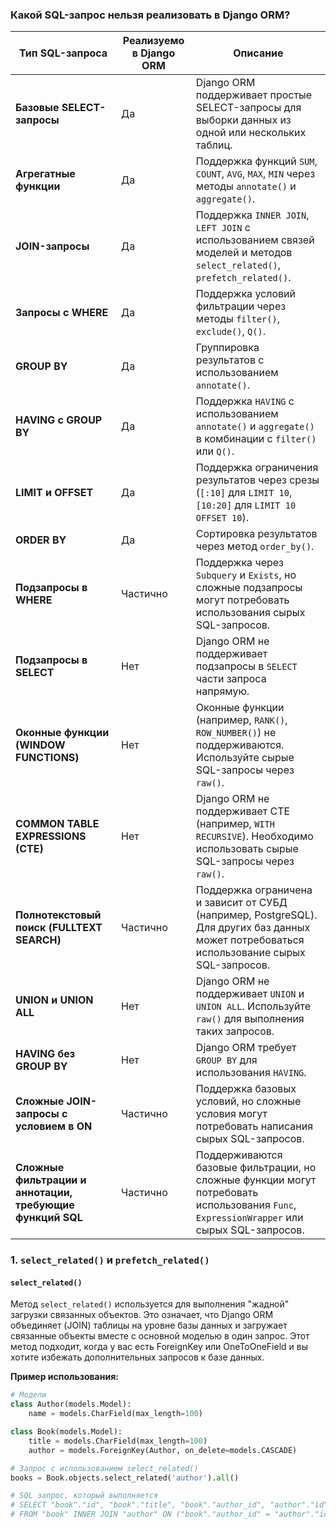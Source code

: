 ### Какой SQL-запрос нельзя реализовать в Django ORM?

| **Тип SQL-запроса**                                 | **Реализуемо в Django ORM** | **Описание**                                                                                                                                      |
|-----------------------------------------------------|---------------------------|---------------------------------------------------------------------------------------------------------------------------------------------------|
| **Базовые SELECT-запросы**                          | Да                        | Django ORM поддерживает простые SELECT-запросы для выборки данных из одной или нескольких таблиц.                                                            |
| **Агрегатные функции**                              | Да                        | Поддержка функций `SUM`, `COUNT`, `AVG`, `MAX`, `MIN` через методы `annotate()` и `aggregate()`.                                                         |
| **JOIN-запросы**                                    | Да                        | Поддержка `INNER JOIN`, `LEFT JOIN` с использованием связей моделей и методов `select_related()`, `prefetch_related()`.                           |
| **Запросы с WHERE**                                 | Да                        | Поддержка условий фильтрации через методы `filter()`, `exclude()`, `Q()`.                                                                         |
| **GROUP BY**                                        | Да                        | Группировка результатов с использованием `annotate()`.                                                                                            |
| **HAVING с GROUP BY**                               | Да                        | Поддержка `HAVING` с использованием `annotate()` и `aggregate()` в комбинации с `filter()` или `Q()`.                                             |
| **LIMIT и OFFSET**                                  | Да                        | Поддержка ограничения результатов через срезы (`[:10]` для `LIMIT 10`, `[10:20]` для `LIMIT 10 OFFSET 10`).                                       |
| **ORDER BY**                                        | Да                        | Сортировка результатов через метод `order_by()`.                                                                                                  |
| **Подзапросы в WHERE**                              | Частично                  | Поддержка через `Subquery` и `Exists`, но сложные подзапросы могут потребовать использования сырых SQL-запросов.                                   |
| **Подзапросы в SELECT**                             | Нет                       | Django ORM не поддерживает подзапросы в `SELECT` части запроса напрямую.                                                                          |
| **Оконные функции (WINDOW FUNCTIONS)**              | Нет                       | Оконные функции (например, `RANK()`, `ROW_NUMBER()`) не поддерживаются. Используйте сырые SQL-запросы через `raw()`.                               |
| **COMMON TABLE EXPRESSIONS (CTE)**                  | Нет                       | Django ORM не поддерживает CTE (например, `WITH RECURSIVE`). Необходимо использовать сырые SQL-запросы через `raw()`.                              |
| **Полнотекстовый поиск (FULLTEXT SEARCH)**          | Частично                  | Поддержка ограничена и зависит от СУБД (например, PostgreSQL). Для других баз данных может потребоваться использование сырых SQL-запросов.         |
| **UNION и UNION ALL**                               | Нет                       | Django ORM не поддерживает `UNION` и `UNION ALL`. Используйте `raw()` для выполнения таких запросов.                                              |
| **HAVING без GROUP BY**                             | Нет                       | Django ORM требует `GROUP BY` для использования `HAVING`.                                                                                         |
| **Сложные JOIN-запросы с условием в ON**            | Частично                  | Поддержка базовых условий, но сложные условия могут потребовать написания сырых SQL-запросов.                                                     |
| **Сложные фильтрации и аннотации, требующие функций SQL** | Частично                  | Поддерживаются базовые фильтрации, но сложные функции могут потребовать использования `Func`, `ExpressionWrapper` или сырых SQL-запросов.         |


### 1. `select_related()` и `prefetch_related()`

#### `select_related()`
Метод `select_related()` используется для выполнения "жадной" загрузки связанных объектов. Это означает, что Django ORM объединяет (JOIN) таблицы на уровне базы данных и загружает связанные объекты вместе с основной моделью в один запрос. Этот метод подходит, когда у вас есть ForeignKey или OneToOneField и вы хотите избежать дополнительных запросов к базе данных.

**Пример использования:**

```python
# Модели
class Author(models.Model):
    name = models.CharField(max_length=100)

class Book(models.Model):
    title = models.CharField(max_length=100)
    author = models.ForeignKey(Author, on_delete=models.CASCADE)

# Запрос с использованием select_related()
books = Book.objects.select_related('author').all()

# SQL запрос, который выполняется
# SELECT "book"."id", "book"."title", "book"."author_id", "author"."id", "author"."name" 
# FROM "book" INNER JOIN "author" ON ("book"."author_id" = "author"."id")
